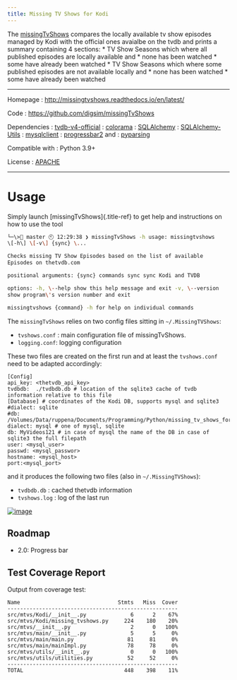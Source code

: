 ```yaml
---
title: Missing TV Shows for Kodi
---
```


The [missingTvShows](https://github.com/digsim/missingTvShows) compares
the locally available tv show episodes managed by Kodi with the official
ones avaialbe on the tvdb and prints a summary containing 4 sections: \*
TV Show Seasons which where all published episodes are locally available
and \* none has been watched \* some have already been watched \* TV
Show Seasons which where some published episodes are not available
locally and \* none has been watched \* some have already been watched

------------------------------------------------------------------------

Homepage
: <http://missingtvshows.readthedocs.io/en/latest/>

Code
: <https://github.com/digsim/missingTvShows>

Dependencies
: [tvdb-v4-official]()
: [colorama](https://pypi.org/pypi/colorama)
: [SQLAlchemy](https://pypi.org/pypi/SQLAlchemy)
: [SQLAlchemy-Utils](http://pypi.org/pypi/sqlalchemy-utils)
: [mysqlclient](http://pypi.org/pypi/sqlalchemy-utils)
: [progressbar2](http://pypi.org/pypi/sqlalchemy-utils) and
: [pyparsing]()

Compatible with
: Python 3.9+

License
: [APACHE](http://www.apache.org/licenses/LICENSE-2.0.txt)

------------------------------------------------------------------------

# Usage

Simply launch [missingTvShows]{.title-ref} to get help and instructions
on how to use the tool

```bash
└─\> master 🕙 12:29:38 ❯ missingTvShows -h usage: missingtvshows
\[-h\] \[-v\] {sync} \...

Checks missing TV Show Episodes based on the list of available
Episodes on thetvdb.com

positional arguments: {sync} commands sync sync Kodi and TVDB

options: -h, \--help show this help message and exit -v, \--version
show program\'s version number and exit

missingtvshows {command} -h for help on individual commands
```

The `missingTvShows` relies on two config files sitting in
`~/.MissingTVShows`:

-   `tvshows.conf` : main configuration file of missingTvShows.
-   `logging.conf`: logging configuration

These two files are created on the first run and at least the
`tvshows.conf` need to be adapted accordingly:


```
[Config]
api_key: <thetvdb_api_key>
tvdbdb:  ./tvdbdb.db # location of the sqlite3 cache of tvdb information relative to this file
[Database] # coordinates of the Kodi DB, supports mysql and sqlite3
#dialect: sqlite
#db: /Volumes/Data/ruppena/Documents/Programming/Python/missing_tv_shows_for_xbmc/test.db
dialect: mysql # one of mysql, sqlite
db: MyVideos121 # in case of mysql the name of the DB in case of sqlite3 the full filepath
user: <mysql_user>
passwd: <mysql_passwor>
hostname: <mysql_host>
port:<mysql_port>
```

and it produces the following two files (also in `~/.MissingTVShows`):

* `tvdbdb.db` : cached thetvdb information
* `tvshows.log` : log of the last run


[![image](https://travis-ci.org/digsim/missingTvShows.svg?branch=master)](https://travis-ci.org/digsim/missingTvShows)

## Roadmap

-   2.0: Progress bar

## Test Coverage Report

Output from coverage test:

```
Name                               Stmts   Miss  Cover
------------------------------------------------------
src/mtvs/Kodi/__init__.py              6      2    67%
src/mtvs/Kodi/missing_tvshows.py     224    180    20%
src/mtvs/__init__.py                   2      0   100%
src/mtvs/main/__init__.py              5      5     0%
src/mtvs/main/main.py                 81     81     0%
src/mtvs/main/mainImpl.py             78     78     0%
src/mtvs/utils/__init__.py             0      0   100%
src/mtvs/utils/utilities.py           52     52     0%
------------------------------------------------------
TOTAL                                448    398    11%
```